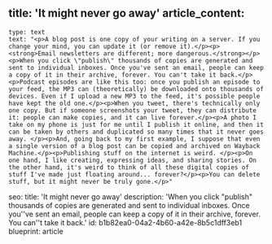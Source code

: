 title: 'It might never go away'
article_content:
  -
    type: text
    text: "<p>A blog post is one copy of your writing on a server. If you change your mind, you can update it (or remove it).</p><p><strong>Email newsletters are different; more dangerous.</strong></p><p>When you click \"publish\" thousands of copies are generated and sent to individual inboxes. Once you've sent an email, people can keep a copy of it in their archive, forever. You can't take it back.</p><p>Podcast episodes are like this too: once you publish an episode to your feed, the MP3 can (theoretically) be downloaded onto thousands of devices. Even if I upload a new MP3 to the feed, it's possible people have kept the old one.</p><p>When you tweet, there's technically only one copy. But if someone screenshots your tweet, they can distribute it: people can make copies, and it can live forever.</p><p>A photo I take on my phone is just for me until I publish it online, and then it can be taken by others and duplicated so many times that it never goes away. </p><p>And, going back to my first example, I suppose that even a single version of a blog post can be copied and archived on Wayback Machine.</p><p>Publishing stuff on the internet is weird. </p><p>On one hand, I like creating, expressing ideas, and sharing stories. On the other hand, it's weird to think of all these digital copies of stuff I've made just floating around... forever?</p><p>You can delete stuff, but it might never be truly gone.</p>"
seo:
  title: 'It might never go away'
  description: 'When you click "publish" thousands of copies are generated and sent to individual inboxes. Once you''ve sent an email, people can keep a copy of it in their archive, forever. You can''t take it back.'
id: b1b82ea0-04a2-4b60-a42e-8b5c1dff3eb1
blueprint: article

